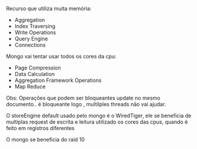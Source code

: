 Recurso que utiliza muita memória:
* Aggregation
* Index Traversing
* Write Operations
* Query Engine
* Connections

Mongo vai tentar usar todos os cores da cpu:
* Page Compression
* Data Calculation
* Aggregation Framework Operations
* Map Reduce

Obs: Operações que podem ser bloqueantes update no mesmo documento.. é bloqueante logo , multilples threads não vai ajudar.

O storeEngine default usado pelo mongo é o WiredTiger, ele se beneficia de multiplas request de escrita e leitura utilizado os cores das cpus, quando é feito em registros diferentes

O mongo se beneficia do raid 10


